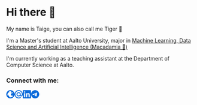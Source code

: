# Hi there 👋
My name is Taige, you can also call me Tiger 🐯

I'm a Master's student at Aalto University, major in [Machine Learning, Data Science and Artificial Intelligence (Macadamia 🌰)](https://into.aalto.fi/display/enccis/Machine+Learning%2C+Data+Science+and+Artificial+Intelligence+%28Macadamia%29+2020-2022)

I'm currently working as a teaching assistant at the Department of Computer Science at Aalto.

### Connect with me:

[<img align="left" alt="Website" width="22px" src="./globe.svg" />](https://taige.wang/ "Portfolio")
[<img align="left" alt="Email" width="22px" src="./email.svg" />](mailto:taige.wang@aalto.fi "E-mail")
[<img align="left" alt="LinkedIn" width="22px" src="./linkedin.svg" />](https://www.linkedin.com/in/taige-wang/ "LinkedIn")
[<img align="left" alt="Telegram" width="22px" src="./telegram.svg" />](https://t.me/xiaoxiaobt "Telegram")
